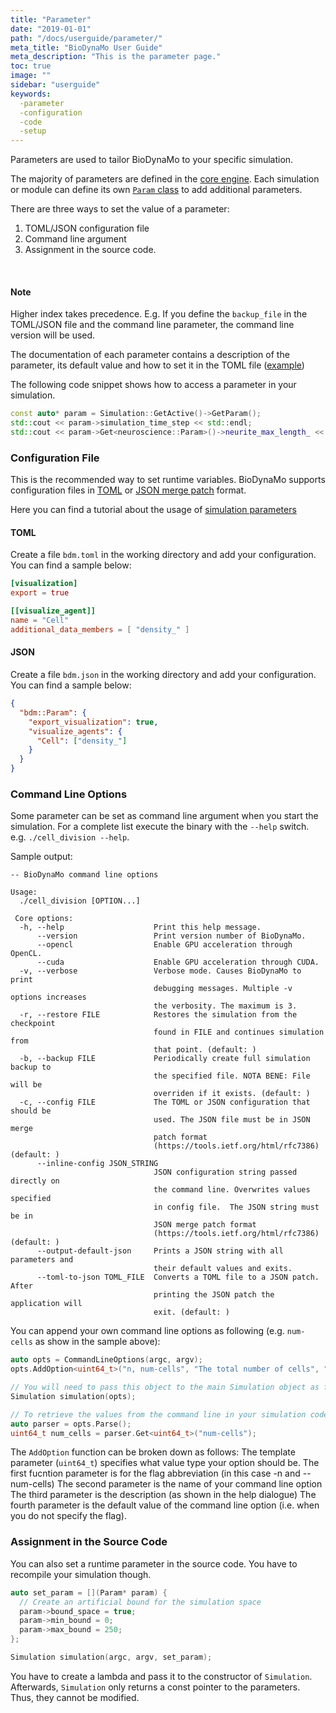 ```yaml
---
title: "Parameter"
date: "2019-01-01"
path: "/docs/userguide/parameter/"
meta_title: "BioDynaMo User Guide"
meta_description: "This is the parameter page."
toc: true
image: ""
sidebar: "userguide"
keywords:
  -parameter
  -configuration
  -code
  -setup
---
```


Parameters are used to tailor BioDynaMo to your specific simulation.

The majority of parameters are defined in the [core engine](/api/structbdm_1_1Param.html).
Each simulation or module can define its own [`Param` class](/api/structbdm_1_1experimental_1_1neuroscience_1_1Param.html) to add additional parameters.

There are three ways to set the value of a parameter:

1.  TOML/JSON configuration file
2.  Command line argument
3.  Assignment in the source code.

<br/>
<a class="sbox" target="_blank" rel="noopener">
    <div class="sbox-content">
      <h4><b>Note</b></h4>
      <p>Higher index takes precedence.  E.g. If you define the <code>backup_file</code> in the TOML/JSON file and the
    command line parameter, the command line version will be used.
    </p>
    </div>
</a>

The documentation of each parameter contains a description of the
parameter, its default value and how to set it in the TOML file ([example](/api/structbdm_1_1Param.html#a13d24f045335b7ac62a091f56c6fe166))

The following code snippet shows how to access a parameter in your
simulation.

```cpp
const auto* param = Simulation::GetActive()->GetParam();
std::cout << param->simulation_time_step << std::endl;
std::cout << param->Get<neuroscience::Param>()->neurite_max_length_ << std::endl;

```


### Configuration File

This is the recommended way to set runtime variables. 
BioDynaMo supports configuration files in [TOML](https://toml.io/en/) 
or [JSON merge patch](https://tools.ietf.org/html/rfc7386) format.

Here you can find a tutorial about the usage of [simulation parameters](/docs/userguide/simulation_parameter_tutorial)

#### TOML

Create a file `bdm.toml`
in the working directory and add your configuration. You can find a sample below:

```toml
[visualization]
export = true

[[visualize_agent]]
name = "Cell"
additional_data_members = [ "density_" ]
```

#### JSON

Create a file `bdm.json`
in the working directory and add your configuration. You can find a sample below:

```json
{
  "bdm::Param": {
    "export_visualization": true,
    "visualize_agents": {
      "Cell": ["density_"]
    }
  }
}
```

### Command Line Options

Some parameter can be set as command line argument when you start the simulation.
For a complete list execute the binary with the `--help` switch. e.g. `./cell_division --help`.

Sample output:
```
-- BioDynaMo command line options

Usage:
  ./cell_division [OPTION...]

 Core options:
  -h, --help                    Print this help message.
      --version                 Print version number of BioDynaMo.
      --opencl                  Enable GPU acceleration through OpenCL.
      --cuda                    Enable GPU acceleration through CUDA.
  -v, --verbose                 Verbose mode. Causes BioDynaMo to print
                                debugging messages. Multiple -v options increases
                                the verbosity. The maximum is 3.
  -r, --restore FILE            Restores the simulation from the checkpoint
                                found in FILE and continues simulation from
                                that point. (default: )
  -b, --backup FILE             Periodically create full simulation backup to
                                the specified file. NOTA BENE: File will be
                                overriden if it exists. (default: )
  -c, --config FILE             The TOML or JSON configuration that should be
                                used. The JSON file must be in JSON merge
                                patch format
                                (https://tools.ietf.org/html/rfc7386) (default: )
      --inline-config JSON_STRING
                                JSON configuration string passed directly on
                                the command line. Overwrites values specified
                                in config file.  The JSON string must be in
                                JSON merge patch format
                                (https://tools.ietf.org/html/rfc7386) (default: )
      --output-default-json     Prints a JSON string with all parameters and
                                their default values and exits.
      --toml-to-json TOML_FILE  Converts a TOML file to a JSON patch. After
                                printing the JSON patch the application will
                                exit. (default: )
```

You can append your own command line options as following (e.g. `num-cells` as
show in the sample above):

```cpp
auto opts = CommandLineOptions(argc, argv);
opts.AddOption<uint64_t>("n, num-cells", "The total number of cells", "10");

// You will need to pass this object to the main Simulation object as follows:
Simulation simulation(opts);

// To retrieve the values from the command line in your simulation code
auto parser = opts.Parse();
uint64_t num_cells = parser.Get<uint64_t>("num-cells");
```

The `AddOption` function can be broken down as follows: The template parameter
(`uint64_t`) specifies what value type your option should be. The first fucntion
parameter is for the flag abbreviation (in this case -n and --num-cells) The
second parameter is the name of your command line option The third parameter is
the description (as shown in the help dialogue) The fourth parameter is the
default value of the command line option (i.e. when you do not specify the
flag).

### Assignment in the Source Code

You can also set a runtime parameter in the source code. You have to recompile
your simulation though.

```cpp
auto set_param = [](Param* param) {
  // Create an artificial bound for the simulation space
  param->bound_space = true;
  param->min_bound = 0;
  param->max_bound = 250;
};

Simulation simulation(argc, argv, set_param);
```

You have to create a lambda and pass it to the constructor of `Simulation`.
Afterwards, `Simulation` only returns a const pointer to the parameters. Thus,
they cannot be modified.
